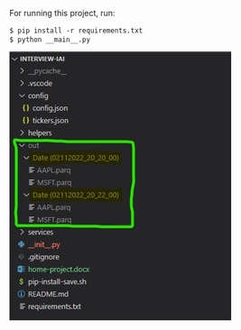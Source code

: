 For running this project, run:  

    $ pip install -r requirements.txt  
    $ python __main__.py

![Screenshot](screenshot1.jpg)
